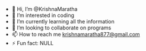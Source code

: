 - 👋 Hi, I’m @KrishnaMaratha
- 👀 I’m interested in coding 
- 🌱 I’m currently learning all the information 
- 💞️ I’m looking to collaborate on programs 
- 📫 How to reach me krishnamaratha877@gmail.com 
- ⚡ Fun fact: NULL

<!---
KrishnaMaratha/KrishnaMaratha is a ✨ special ✨ repository because its `README.md` (this file) appears on your GitHub profile.
You can click the Preview link to take a look at your changes.
--->
